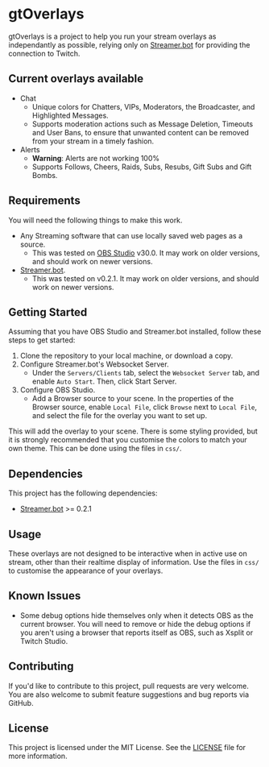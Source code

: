 # gtOverlays

gtOverlays is a project to help you run your stream overlays as independantly as possible, relying only on [Streamer.bot](https://streamer.bot/) for providing the connection to Twitch.

## Current overlays available

* Chat
    * Unique colors for Chatters, VIPs, Moderators, the Broadcaster, and Highlighted Messages.
    * Supports moderation actions such as Message Deletion, Timeouts and User Bans, to ensure that unwanted content can be removed from your stream in a timely fashion.
* Alerts
    * **Warning**: Alerts are not working 100%
    * Supports Follows, Cheers, Raids, Subs, Resubs, Gift Subs and Gift Bombs.


## Requirements

You will need the following things to make this work.
* Any Streaming software that can use locally saved web pages as a source.
    * This was tested on [OBS Studio](https://obsproject.com/) v30.0. It may work on older versions, and should work on newer versions.
* [Streamer.bot](https://streamer.bot).
    * This was tested on v0.2.1. It may work on older versions, and should work on newer versions.

## Getting Started

Assuming that you have OBS Studio and Streamer.bot installed, follow these steps to get started:

1. Clone the repository to your local machine, or download a copy.
2. Configure Streamer.bot's Websocket Server.
    * Under the `Servers/Clients` tab, select the `Websocket Server` tab, and enable `Auto Start`. Then, click Start Server.
3. Configure OBS Studio.
    * Add a Browser source to your scene. In the properties of the Browser source, enable `Local File`, click `Browse` next to `Local File`, and select the file for the overlay you want to set up.

This will add the overlay to your scene. There is some styling provided, but it is strongly recommended that you customise the colors to match your own theme. This can be done using the files in `css/`.

## Dependencies

This project has the following dependencies:

* [Streamer.bot](https://streamer.bot/) >= 0.2.1


## Usage

These overlays are not designed to be interactive when in active use on stream, other than their realtime display of information. Use the files in `css/` to customise the appearance of your overlays.

## Known Issues

* Some debug options hide themselves only when it detects OBS as the current browser. You will need to remove or hide the debug options if you aren't using a browser that reports itself as OBS, such as Xsplit or Twitch Studio.

## Contributing

If you'd like to contribute to this project, pull requests are very welcome. You are also welcome to submit feature suggestions and bug reports via GitHub.

## License

This project is licensed under the MIT License. See the [LICENSE](./LICENSE) file for more information.